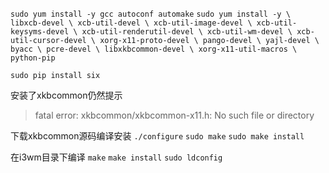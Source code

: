 `sudo yum install -y gcc autoconf automake`
`sudo yum install -y \
libxcb-devel \
xcb-util-devel \
xcb-util-image-devel \
xcb-util-keysyms-devel \
xcb-util-renderutil-devel \
xcb-util-wm-devel \
xcb-util-cursor-devel \
xorg-x11-proto-devel \
pango-devel \
yajl-devel \
byacc \
pcre-devel \
libxkbcommon-devel \
xorg-x11-util-macros \
python-pip`

`sudo pip install six`

安装了xkbcommon仍然提示
> fatal error: xkbcommon/xkbcommon-x11.h: No such file or directory

下载xkbcommon源码编译安装
`./configure`
`sudo make`
`sudo make install`


在i3wm目录下编译
`make`
`make install`
`sudo ldconfig`
